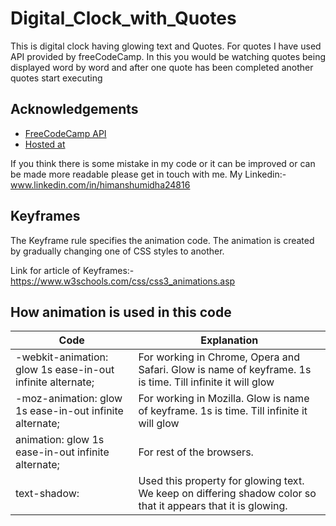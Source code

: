 
# Digital_Clock_with_Quotes

This is digital clock having glowing text and Quotes. For quotes I have used API provided by freeCodeCamp. 
In this you would be watching quotes being displayed word by word and after one quote has been completed another quotes start executing

## Acknowledgements

 - [FreeCodeCamp API](https://github.com/lukePeavey/quotable )
 - [Hosted at](https://krauser24816.github.io/Digital_Clock_with_Quotes/ )
 

If you think there is some mistake in my code or it can be improved or can be made more readable please get in touch with me.
My Linkedin:- www.linkedin.com/in/himanshumidha24816


## Keyframes

The Keyframe rule specifies the animation code.
The animation is created by gradually changing one of CSS styles to another.

Link for article of Keyframes:- https://www.w3schools.com/css/css3_animations.asp


## How animation is used in this code 

| Code     | Explanation                                                                |
| ----------------- | ------------------------------------------------------------------ |
| -webkit-animation: glow 1s ease-in-out infinite alternate; | For working in Chrome, Opera and Safari. Glow is name of keyframe. 1s is time. Till infinite it will glow|
| -moz-animation: glow 1s ease-in-out infinite alternate; | For working in Mozilla. Glow is name of keyframe. 1s is time. Till infinite it will glow|
| animation: glow 1s ease-in-out infinite alternate; | For rest of the browsers. |
| text-shadow: | Used this property for glowing text. We keep on differing shadow color so that it appears that it is glowing. |


